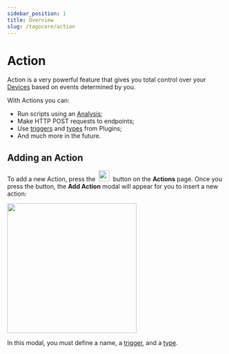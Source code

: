 ```yaml
---
sidebar_position: 1
title: Overview
slug: /tagocore/action
---
```


# Action

Action is a very powerful feature that gives you total control over your [Devices](/docs/tagocore/device) based on events determined by you.

With Actions you can:

- Run scripts using an [Analysis](/docs/tagocore/analysis);
- Make HTTP POST requests to endpoints;
- Use [triggers](/tagocore/resources/action/trigger.md) and [types](/tagocore/resources/action/type.md) from Plugins;
- And much more in the future.


## Adding an Action

To add a new Action, press the&nbsp; <img className="inline-image" src="/docs_imagem/tagocore/action/add-action-button.png" height="25px" /> &nbsp;button on the **Actions** page. Once you press the button, the **Add Action** modal will appear for you to insert a new action:

<img className="big-image" src="/docs_imagem/tagocore/action/add-action-modal.png" height="300px" />

In this modal, you must define a name, a [trigger](/tagocore/resources/action/trigger.md), and a [type](/tagocore/resources/action/type.md).

